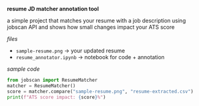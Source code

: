 **resume JD matcher annotation tool**

a simple project that matches your resume with a job description using jobscan API and shows how small changes impact your ATS score

*files*
- `sample-resume.png` → your updated resume
- `resume_annotator.ipynb` → notebook for code + annotation

*sample code*
```python
from jobscan import ResumeMatcher
matcher = ResumeMatcher()
score = matcher.compare("sample-resume.png", "resume-extracted.csv")
print(f"ATS score impact: {score}%")
